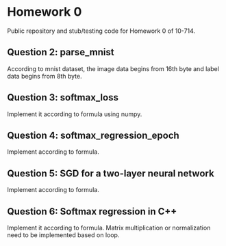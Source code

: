 # Homework 0
Public repository and stub/testing code for Homework 0 of 10-714.

## Question 2: parse_mnist
According to mnist dataset, the image data begins from 16th byte and label data begins from 8th byte.

## Question 3: softmax_loss
Implement it according to formula using numpy.

## Question 4: softmax_regression_epoch
Implement according to formula.

## Question 5: SGD for a two-layer neural network
Implement according to formula.

## Question 6: Softmax regression in C++
Implement it according to formula. Matrix multiplication or normalization need to be implemented based on loop.